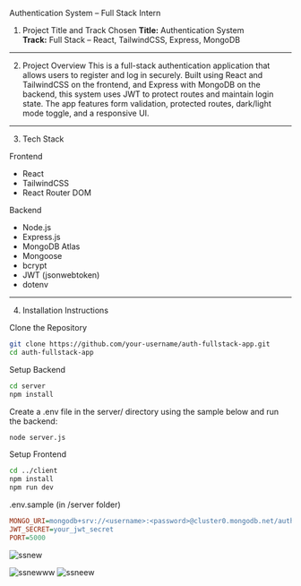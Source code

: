 
Authentication System – Full Stack Intern

 1. Project Title and Track Chosen
**Title:** Authentication System  
**Track:** Full Stack – React, TailwindCSS, Express, MongoDB

---

 2. Project Overview
This is a full-stack authentication application that allows users to register and log in securely. Built using React and TailwindCSS on the frontend, and Express with MongoDB on the backend, this system uses JWT to protect routes and maintain login state. The app features form validation, protected routes, dark/light mode toggle, and a responsive UI.

---

 3. Tech Stack

 Frontend
- React
- TailwindCSS
- React Router DOM

 Backend
- Node.js
- Express.js
- MongoDB Atlas
- Mongoose
- bcrypt
- JWT (jsonwebtoken)
- dotenv

---
 4. Installation Instructions

 Clone the Repository

```bash
git clone https://github.com/your-username/auth-fullstack-app.git
cd auth-fullstack-app
```
Setup Backend
```bash
cd server
npm install
```
Create a .env file in the server/ directory using the sample below and run the backend:
```bash
node server.js
```
Setup Frontend
```bash
cd ../client
npm install
npm run dev
```

.env.sample (in /server folder)
```ini
MONGO_URI=mongodb+srv://<username>:<password>@cluster0.mongodb.net/authdb?retryWrites=true&w=majority
JWT_SECRET=your_jwt_secret
PORT=5000
```
![ssnew](https://github.com/user-attachments/assets/6fea561e-7db6-4e37-99ba-3bbc792c3c88)

![ssnewww](https://github.com/user-attachments/assets/78ada4a3-44d3-4ae4-b1d1-cc28d99f0285)
![ssneew](https://github.com/user-attachments/assets/df9d8c6c-0f58-4301-9119-e4f743c7ac35)





